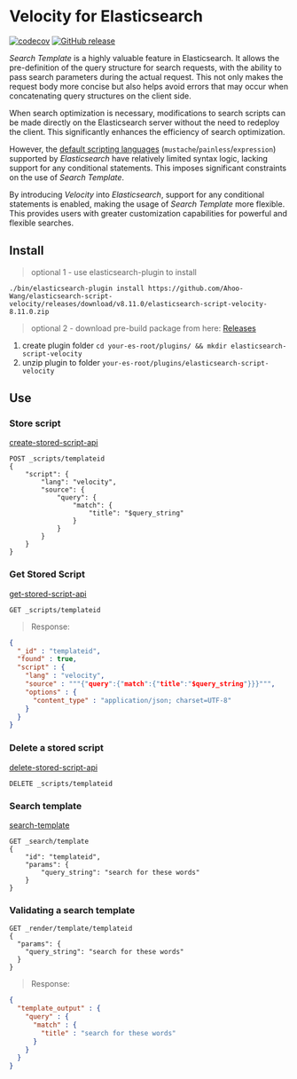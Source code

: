 # Velocity for Elasticsearch

[![codecov](https://codecov.io/gh/Ahoo-Wang/elasticsearch-script-velocity/graph/badge.svg?token=QK8XZXHBZN)](https://codecov.io/gh/Ahoo-Wang/elasticsearch-script-velocity)
[![GitHub release](https://img.shields.io/github/release/Ahoo-Wang/elasticsearch-script-velocity.svg)](https://github.com/Ahoo-Wang/elasticsearch-script-velocity/releases)

*Search Template* is a highly valuable feature in Elasticsearch. It allows the pre-definition of the query structure for search requests, with the ability to pass search parameters during the actual request. This not only makes the request body more concise but also helps avoid errors that may occur when concatenating query structures on the client side.

When search optimization is necessary, modifications to search scripts can be made directly on the Elasticsearch server without the need to redeploy the client. This significantly enhances the efficiency of search optimization.

However, the [default scripting languages](https://www.elastic.co/guide/en/elasticsearch/reference/current/modules-scripting.html#scripting-available-languages) (`mustache`/`painless`/`expression`) supported by *Elasticsearch* have relatively limited syntax logic, lacking support for any conditional statements. This imposes significant constraints on the use of *Search Template*.

By introducing *Velocity* into *Elasticsearch*, support for any conditional statements is enabled, making the usage of *Search Template* more flexible. This provides users with greater customization capabilities for powerful and flexible searches.

## Install

> optional 1 - use elasticsearch-plugin to install

```shell script
./bin/elasticsearch-plugin install https://github.com/Ahoo-Wang/elasticsearch-script-velocity/releases/download/v8.11.0/elasticsearch-script-velocity-8.11.0.zip
```
> optional 2 - download pre-build package from here: [Releases](https://github.com/Ahoo-Wang/elasticsearch-script-velocity/releases)

1. create plugin folder `cd your-es-root/plugins/ && mkdir elasticsearch-script-velocity`
2. unzip plugin to folder `your-es-root/plugins/elasticsearch-script-velocity`

## Use

### Store script

[create-stored-script-api](https://www.elastic.co/guide/en/elasticsearch/reference/current/create-stored-script-api.html)

```http request
POST _scripts/templateid
{
    "script": {
        "lang": "velocity",
        "source": {
            "query": {
                "match": {
                    "title": "$query_string"
                }
            }
        }
    }
}
```
### Get Stored Script

[get-stored-script-api](https://www.elastic.co/guide/en/elasticsearch/reference/current/get-stored-script-api.html)

```http request
GET _scripts/templateid
```

> Response:

```json
{
  "_id" : "templateid",
  "found" : true,
  "script" : {
    "lang" : "velocity",
    "source" : """{"query":{"match":{"title":"$query_string"}}}""",
    "options" : {
      "content_type" : "application/json; charset=UTF-8"
    }
  }
}
```

### Delete a stored script

[delete-stored-script-api](https://www.elastic.co/guide/en/elasticsearch/reference/current/delete-stored-script-api.html)

```http request
DELETE _scripts/templateid
```

### Search template

[search-template](https://www.elastic.co/guide/en/elasticsearch/reference/current/search-template.html)

```http request
GET _search/template
{
    "id": "templateid", 
    "params": {
        "query_string": "search for these words"
    }
}
```

### Validating a search template

```http request
GET _render/template/templateid
{
  "params": {
    "query_string": "search for these words"
  }
}
```

> Response:

```json
{
  "template_output" : {
    "query" : {
      "match" : {
        "title" : "search for these words"
      }
    }
  }
}
```
